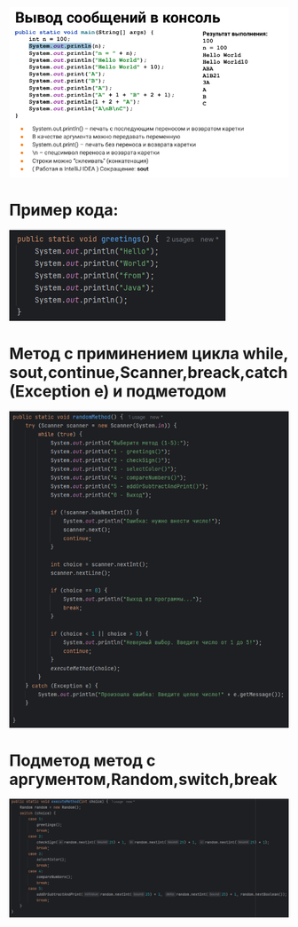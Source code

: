 ![](https://github.com/Extertom/Notebook_my/blob/036bff76fba926172fe030e0b4121c50e23eb8b1/images/sout.png)
# Пример кода:
![](https://github.com/Extertom/Notebook_my/blob/3bf69186cf6e35051e0ea796e3d7d4e6f1822b90/images/sout%20%D0%BF%D1%80%D0%B8%D0%BC%D0%B5%D1%80%20%D0%BA%D0%BE%D0%B4%20%D0%B2%20%D0%BC%D0%B5%D1%82%D0%BE%D0%B4%D0%B5.png)
# Метод с приминением цикла while, sout,continue,Scanner,breack,catch(Exception e) и подметодом
![](https://github.com/Extertom/Notebook_my/blob/10b033fec04cf8d51b0ead75f2947b9c2d2d6258/images/%D0%BC%D0%B5%D1%82%D0%BE%D0%B4%20%D1%81%20%D0%BF%D1%80%D0%B8%D0%BC%D0%B8%D0%BD%D0%B5%D0%BD%D0%B8%D0%B5%D0%BC%20%D1%86%D0%B8%D0%BA%D0%BB%D0%B0%20while%2C%20sout%2Ccontinue%2CScanner%2Cbreack%2Ccatch(Exception%20e).png)
# Подметод метод с аргументом,Random,switch,break
![](https://github.com/Extertom/Notebook_my/blob/10b033fec04cf8d51b0ead75f2947b9c2d2d6258/images/%D0%BC%D0%B5%D1%82%D0%BE%D0%B4%20%D1%81%20%D0%B0%D1%80%D0%B3%D1%83%D0%BC%D0%B5%D0%BD%D1%82%D0%BE%D0%BC%2CRandom%2Cswitch%2Cbreak.png)






